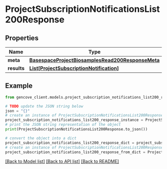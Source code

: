 # ProjectSubscriptionNotificationsList200Response


## Properties

Name | Type | Description | Notes
------------ | ------------- | ------------- | -------------
**meta** | [**BasespaceProjectBiosamplesRead200ResponseMeta**](BasespaceProjectBiosamplesRead200ResponseMeta.md) |  | [optional]
**results** | [**List[ProjectSubscriptionNotification]**](ProjectSubscriptionNotification.md) |  |

## Example

```python
from gencove_client.models.project_subscription_notifications_list200_response import ProjectSubscriptionNotificationsList200Response

# TODO update the JSON string below
json = "{}"
# create an instance of ProjectSubscriptionNotificationsList200Response from a JSON string
project_subscription_notifications_list200_response_instance = ProjectSubscriptionNotificationsList200Response.from_json(json)
# print the JSON string representation of the object
print(ProjectSubscriptionNotificationsList200Response.to_json())

# convert the object into a dict
project_subscription_notifications_list200_response_dict = project_subscription_notifications_list200_response_instance.to_dict()
# create an instance of ProjectSubscriptionNotificationsList200Response from a dict
project_subscription_notifications_list200_response_from_dict = ProjectSubscriptionNotificationsList200Response.from_dict(project_subscription_notifications_list200_response_dict)
```
[[Back to Model list]](../README.md#documentation-for-models) [[Back to API list]](../README.md#documentation-for-api-endpoints) [[Back to README]](../README.md)
